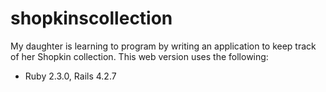 # shopkinscollection
My daughter is learning to program by writing an application 
to keep track of her Shopkin collection. This web version uses 
the following:

* Ruby 2.3.0, Rails 4.2.7


